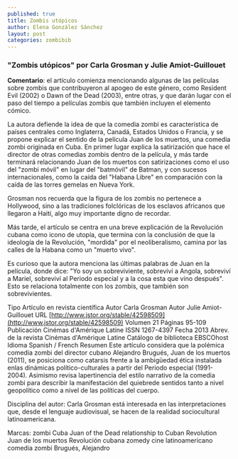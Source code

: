 ```yaml
---
published: true
title: Zombis utópicos
author: Elena González Sánchez
layout: post
categories: zombibib
---
```

### "Zombis utópicos" por Carla Grosman y Julie Amiot-Guillouet

**Comentario**: el artículo comienza mencionando algunas de las películas sobre zombis que contribuyeron al apogeo de este género, como Resident Evil (2002) o Dawn of the Dead (2003), entre otras, y que darán lugar con el paso del tiempo a películas zombis que también incluyen el elemento cómico.

La autora defiende la idea de que la comedia zombi es característica de países centrales como Inglaterra, Canadá, Estados Unidos o Francia, y se propone explicar el sentido de la película Juan de los muertos, una comedia zombi originada en Cuba. En primer lugar explica la satirización que hace el director de otras comedias zombis dentro de la película, y más tarde terminará relacionando Juan de los muertos con satirizaciones como el uso del "zombi móvil" en lugar del "batmóvil" de Batman, y con sucesos internacionales, como la caída del "Habana Libre" en comparación con la caída de las torres gemelas en Nueva York.

Grosman nos recuerda que la figura de los zombis no pertenece a Hollywood, sino a las tradiciones folclóricas de los esclavos africanos que llegaron a Haití, algo muy importante digno de recordar.

Más tarde, el artículo se centra en una breve explicación de la Revolución cubana como icono de utopía, que termina con la conclusión de que la ideología de la Revolución, "mordida" por el neoliberalismo, camina por las calles de la Habana como un "muerto vivo".

Es curioso que la autora menciona las últimas palabras de Juan en la película, donde dice: "Yo soy un sobreviviente, sobreviví a Angola, sobreviví a Mariel, sobreviví al Periodo especial y a la cosa esta que vino después". Esto se relaciona totalmente con los zombis, que también son sobrevivientes.

Tipo 	Artículo en revista científica
Autor 	Carla Grosman
Autor 	Julie Amiot-Guillouet
URL 	[http://www.jstor.org/stable/42598509](http://www.jstor.org/stable/42598509)
Volumen 	21
Páginas 	95-109
Publicación 	Cinémas d'Amérique Latine
ISSN 	1267-4397
Fecha 	2013
Abrev. de la revista 	Cinémas d'Amérique Latine
Catálogo de biblioteca 	EBSCOhost
Idioma 	Spanish / French
Resumen 	Este artículo considera que la polémica comedia zombi del director cubano Alejandro Brugués, Juan de los muertos (2011), se posiciona como catarsis frente a la ambigüedad ética instalada enlas dinámicas político-culturales a partir del Periodo especial (1991-2004). Asimismo revisa lapertinencia del estilo narrativo de la comedia zombi para describir la manifestación del quiebrede sentidos tanto a nivel geopolítico como a nivel de las políticas del cuerpo.

Disciplina del autor: Carla Grosman está interesada en las interpretaciones que, desde el lenguaje audiovisual, se hacen de la realidad sociocultural latinoamericana.

 

Marcas: zombi Cuba Juan of the Dead relationship to Cuban Revolution Juan de los muertos Revolución cubana zomedy cine latinoamericano comedia zombi Brugués, Alejandro 
